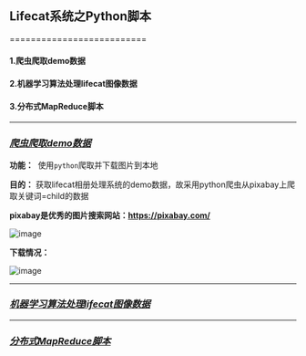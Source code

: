 ## Lifecat系统之Python脚本
==========================

#### 1.爬虫爬取demo数据 
#### 2.机器学习算法处理lifecat图像数据 
#### 3.分布式MapReduce脚本

---------------------------------
### _[爬虫爬取demo数据](#)_
**功能：**
  使用`python`爬取并下载图片到本地  
  
**目的：**
  获取lifecat相册处理系统的demo数据，故采用python爬虫从pixabay上爬取关键词=child的数据

**pixabay是优秀的图片搜索网站：https://pixabay.com/**

![image](https://img-blog.csdn.net/20180428195814724?watermark/2/text/aHR0cHM6Ly9ibG9nLmNzZG4ubmV0L3dzaDU5NjgyMzkxOQ==/font/5a6L5L2T/fontsize/400/fill/I0JBQkFCMA==/dissolve/70)

**下载情况：**

![image](https://img-blog.csdn.net/20180428200042979?watermark/2/text/aHR0cHM6Ly9ibG9nLmNzZG4ubmV0L3dzaDU5NjgyMzkxOQ==/font/5a6L5L2T/fontsize/400/fill/I0JBQkFCMA==/dissolve/70)

---------------------------------
### _[机器学习算法处理lifecat图像数据](#)_


---------------------------------
### _[分布式MapReduce脚本](distributed_crawler/README.md)_